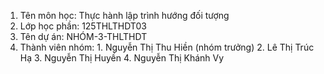 1. Tên môn học:  Thực hành lập trình hướng đối tượng
2. Lớp học phần: 125THLTHDT03
3. Tên dự án:    NHÓM-3-THLTHDT
4. Thành viên nhóm:
        1. Nguyễn Thị Thu Hiền (nhóm trưởng)
        2. Lê Thị Trúc Hạ
        3. Nguyễn Thị Huyền
        4. Nguyễn Thị Khánh Vy

